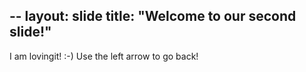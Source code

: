 --
layout: slide
title: "Welcome to our second slide!"
---
I am lovingit! :-)
Use the left arrow to go back!
